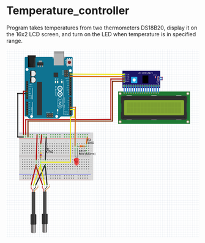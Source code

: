 # Temperature_controller
Program takes temperatures from two thermometers DS18B20, display it on the 16x2 LCD screen, and turn on the LED when temperature is in specified range.

![GitHub Logo](scheme.png)
